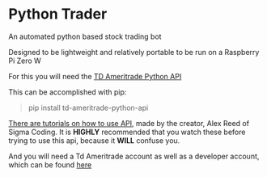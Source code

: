 # Python Trader
An automated python based stock trading bot

Designed to be lightweight and relatively portable to be run on a Raspberry Pi Zero W

For this you will need the [TD Ameritrade Python API](https://github.com/areed1192/td-ameritrade-api)

This can be accomplished with pip:
> pip install td-ameritrade-python-api

[There are tutorials on how to use API](https://www.youtube.com/watch?v=qJ94sSyPGBw&ab_channel=SigmaCoding), made by the creator, Alex Reed of Sigma Coding. It is **HIGHLY** recommended that you watch these before trying to use this api, because it **WILL** confuse you.

And you will need a Td Ameritrade account as well as a developer account, which can be found [here](https://developer.tdameritrade.com)
